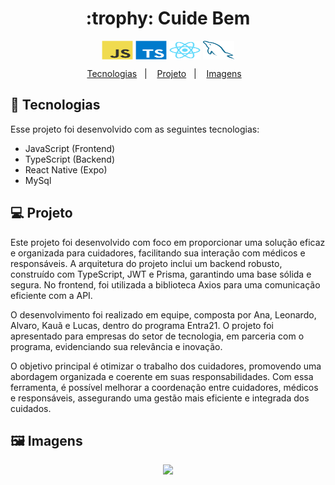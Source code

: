 <h1 align="center">
  :trophy: Cuide Bem
</h1>

<p align="center">
  <img align="center" height="30" width="50" alt="html-icon" src="https://github.com/devicons/devicon/blob/master/icons/javascript/javascript-original.svg">
  <img align="center" height="30" width="50" alt="html-icon" src="https://github.com/devicons/devicon/blob/master/icons/typescript/typescript-original.svg">
  
  <img align="center" height="30" width="50" alt="html-icon" src="https://github.com/devicons/devicon/blob/master/icons/react/react-original.svg">
  <img align="center" height="30" width="50" alt="html-icon" src="https://github.com/devicons/devicon/blob/master/icons/mysql/mysql-original.svg">
</p>

<p align="center">
  <a href="#-tecnologias">Tecnologias</a>&nbsp;&nbsp;&nbsp;|&nbsp;&nbsp;&nbsp;
  <a href="#-projeto">Projeto</a>&nbsp;&nbsp;&nbsp;|&nbsp;&nbsp;&nbsp;
  <a href="#%EF%B8%8F-imagens">Imagens</a>&nbsp;&nbsp;&nbsp;
</p>

## 🚀 Tecnologias 
Esse projeto foi desenvolvido com as seguintes tecnologias:

- JavaScript (Frontend)
- TypeScript (Backend)
- React Native (Expo)
- MySql

## 💻 Projeto
Este projeto foi desenvolvido com foco em proporcionar uma solução eficaz e organizada para cuidadores, facilitando sua interação com médicos e responsáveis. A arquitetura do projeto inclui um backend robusto, construído com TypeScript, JWT e Prisma, garantindo uma base sólida e segura. No frontend, foi utilizada a biblioteca Axios para uma comunicação eficiente com a API.

O desenvolvimento foi realizado em equipe, composta por Ana, Leonardo, Alvaro, Kauã e Lucas, dentro do programa Entra21. O projeto foi apresentado para empresas do setor de tecnologia, em parceria com o programa, evidenciando sua relevância e inovação.

O objetivo principal é otimizar o trabalho dos cuidadores, promovendo uma abordagem organizada e coerente em suas responsabilidades. Com essa ferramenta, é possível melhorar a coordenação entre cuidadores, médicos e responsáveis, assegurando uma gestão mais eficiente e integrada dos cuidados.

  ## 🖼️ Imagens

<p align="center">
  <img src="https://github.com/user-attachments/assets/2af0f41e-1e5d-40c9-9b11-aa7dc3f51d98"/>
</p>
